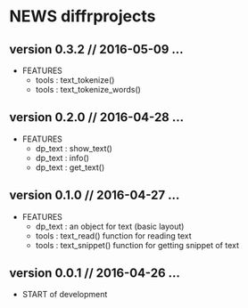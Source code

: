 NEWS diffrprojects
==========================================================================


version 0.3.2 // 2016-05-09 ... 
--------------------------------------------------------------------------

* FEATURES
    - tools : text_tokenize()
    - tools : text_tokenize_words()
    

version 0.2.0 // 2016-04-28 ... 
--------------------------------------------------------------------------

* FEATURES
    - dp_text : show_text()
    - dp_text : info()
    - dp_text : get_text()

version 0.1.0 // 2016-04-27 ... 
--------------------------------------------------------------------------

* FEATURES
    - dp_text : an object for text (basic layout)
    - tools : text_read() function for reading text
    - tools : text_snippet() function for getting snippet of text


version 0.0.1 // 2016-04-26 ... 
--------------------------------------------------------------------------

* START of development


    

